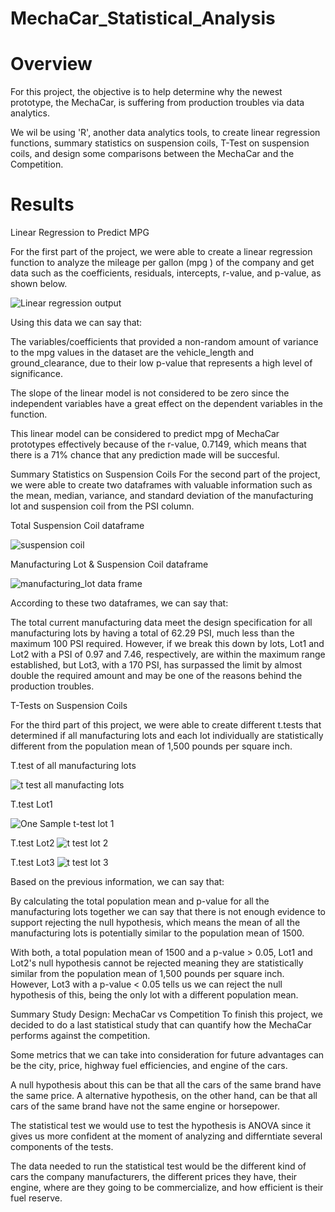# MechaCar_Statistical_Analysis

# Overview
For this project, the objective is to help determine why the newest prototype, the MechaCar, is suffering from production troubles via data analytics.

 We wil be using 'R', another data analytics tools, to create linear regression functions, summary statistics on suspension coils, T-Test on suspension coils, and design some comparisons between the MechaCar and the Competition. 

# Results
Linear Regression to Predict MPG

For the first part of the project, we were able to create a linear regression function to analyze the mileage per gallon (mpg ) of the company and get data such as the coefficients, residuals, intercepts, r-value, and p-value, as shown below.

![Linear regression output](https://user-images.githubusercontent.com/115424156/232369544-e8e5bc01-d57f-433f-a844-89ff21f5b185.png)


Using this data we can say that:

The variables/coefficients that provided a non-random amount of variance to the mpg values in the dataset are the vehicle_length and ground_clearance, due to their low p-value that represents a high level of significance.

The slope of the linear model is not considered to be zero since the independent variables have a great effect on the dependent variables in the function.

This linear model can be considered to predict mpg of MechaCar prototypes effectively because of the r-value, 0.7149, which means that there is a 71% chance that any prediction made will be succesful. 

Summary Statistics on Suspension Coils
For the second part of the project, we were able to create two dataframes with valuable information such as the mean, median, variance, and standard deviation of the manufacturing lot and suspension coil from the PSI column.

Total Suspension Coil dataframe

![suspension coil](https://user-images.githubusercontent.com/115424156/232371793-18f5cab7-7ddf-4a2b-8387-8d0ea82bf6e8.png)


Manufacturing Lot & Suspension Coil dataframe

![manufacturing_lot data frame](https://user-images.githubusercontent.com/115424156/232370518-303e90f2-4f5c-4835-9d25-f264a96a3628.png)

According to these two dataframes, we can say that:

The total current manufacturing data meet the design specification for all manufacturing lots by having a total of 62.29 PSI, much less than the maximum 100 PSI required. However, if we break this down by lots, Lot1 and Lot2 with a PSI of 0.97 and 7.46, respectively, are within the maximum range established, but Lot3, with a 170 PSI, has surpassed the limit by almost double the required amount and may be one of the reasons behind the production troubles.

T-Tests on Suspension Coils

For the third part of this project, we were able to create different t.tests that determined if all manufacturing lots and each lot individually are statistically different from the population mean of 1,500 pounds per square inch.

T.test of all manufacturing lots

![t test all manufacting lots](https://user-images.githubusercontent.com/115424156/232370912-31ed8ec9-0213-4edb-9514-cdab7de33415.png)

T.test Lot1

![One Sample t-test lot 1](https://user-images.githubusercontent.com/115424156/232371270-f9be4a49-2feb-4b7e-8169-e9098ebbb501.png)

T.test Lot2
![t test lot 2](https://user-images.githubusercontent.com/115424156/232371191-fd496356-3207-4045-8225-8ab41bb113d4.png)


T.test Lot3
![t test lot 3](https://user-images.githubusercontent.com/115424156/232371099-d181ff27-c7f8-4765-913f-6e9d9b92e6e7.png)



Based on the previous information, we can say that:

By calculating the total population mean and p-value for all the manufacturing lots together we can say that there is not enough evidence to support rejecting the null hypothesis, which means the mean of all the manufacturing lots is potentially similar to the population mean of 1500.

With both, a total population mean of 1500 and a p-value > 0.05, Lot1 and Lot2's null hypothesis cannot be rejected meaning they are statistically similar from the population mean of 1,500 pounds per square inch. However, Lot3 with a p-value < 0.05 tells us we can reject the null hypothesis of this, being the only lot with a different population mean.

Summary
Study Design: MechaCar vs Competition
To finish this project, we decided to do a last statistical study that can quantify how the MechaCar performs against the competition.

Some metrics that we can take into consideration for future advantages can be the city, price, highway fuel efficiencies, and engine of the cars.

A null hypothesis about this can be that all the cars of the same brand have the same price. A alternative hypothesis, on the other hand, can be that all cars of the same brand have not the same engine or horsepower.

The statistical test we would use to test the hypothesis is ANOVA since it gives us more confident at the moment of analyzing and differntiate several components of the tests.

The data needed to run the statistical test would be the different kind of cars the company manufacturers, the different prices they have, their engine, where are they going to be commercialize, and how efficient is their fuel reserve.
